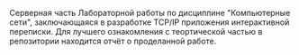 Серверная часть Лабораторной работы по дисциплине "Компьютерные сети", заключающаяся в разработке TCP/IP приложения интерактивной переписки. Для лучшего ознакомления с теортической частью в репозитории находится отчёт о проделанной работе.
